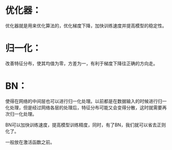 # 优化器：
优化器就是用来优化算法的，优化梯度下降，加快训练速度并提高模型的稳定性。

# 归一化：
改善特征分布，使其均值为零，方差为一，有利于梯度下降往正确的方向走。

# BN：
使得在网络的中间层也可以进行归一化处理。以前都是在数据输入的时候进行归一化处理，但是经过网络各层的处理后，特征分布可能又会变得分散，这时就需要再次归一化处理。

BN可以加快训练速度，提高模型训练精度，同时，有了BN，我们就可以省去正则化了。

一般放在激活函数之前。